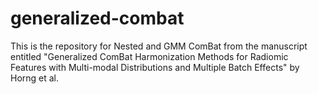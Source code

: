 # generalized-combat
This is the repository for Nested and GMM ComBat from the manuscript entitled "Generalized ComBat Harmonization Methods for Radiomic Features with Multi-modal Distributions and Multiple Batch Effects" by Horng et al.
